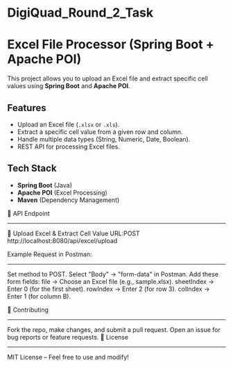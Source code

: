 # DigiQuad_Round_2_Task
# Excel File Processor (Spring Boot + Apache POI)

This project allows you to upload an Excel file and extract specific cell values using **Spring Boot** and **Apache POI**.

## Features
- Upload an Excel file (`.xlsx` or `.xls`).
- Extract a specific cell value from a given row and column.
- Handle multiple data types (String, Numeric, Date, Boolean).
- REST API for processing Excel files.

## Tech Stack
- **Spring Boot** (Java)
- **Apache POI** (Excel Processing)
- **Maven** (Dependency Management)


📌 API Endpoint
____________________________
🔹 Upload Excel & Extract Cell Value
URL:POST http://localhost:8080/api/excel/upload

Example Request in Postman:
____________________________
Set method to POST.
Select "Body" → "form-data" in Postman.
Add these form fields:
file → Choose an Excel file (e.g., sample.xlsx).
sheetIndex → Enter 0 (for the first sheet).
rowIndex → Enter 2 (for row 3).
colIndex → Enter 1 (for column B).




🎯 Contributing
___________________
Fork the repo, make changes, and submit a pull request.
Open an issue for bug reports or feature requests.
📜 License
______________
MIT License – Feel free to use and modify!

